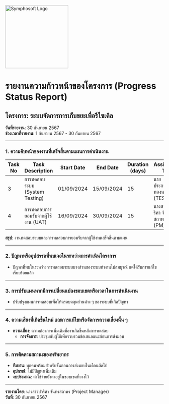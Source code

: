 <img src="https://www.symphosoft.com/logo/symphosoftLogo.png" alt="Symphosoft Logo" width="200"/>

# รายงานความก้าวหน้าของโครงการ (Progress Status Report)

## โครงการ: ระบบจัดการการเก็บขยะเพื่อรีไซเคิล
**วันที่รายงาน**: 30 กันยายน 2567  
**ช่วงเวลาที่รายงาน**: 1 กันยายน 2567 - 30 กันยายน 2567

---

### 1. ความคืบหน้าของงานที่เสร็จสิ้นตามแผนการดำเนินงาน

| Task No | Task Description                                  | Start Date   | End Date     | Duration (days) | Assigned To                    | Progress |
|---------|---------------------------------------------------|--------------|--------------|-----------------|--------------------------------|----------|
| 3       | การทดสอบระบบ (System Testing)                   | 01/09/2024   | 15/09/2024   | 15              | นายประกาศิต ทองนอก (TESTER)   | 100%     |
| 4       | การทดสอบการยอมรับจากผู้ใช้งาน (UAT)            | 16/09/2024   | 30/09/2024   | 15              | นางสาวปวริศา จันทรสถาพร (PM) | 100%     |

**สรุป**: งานทดสอบระบบและการทดสอบการยอมรับจากผู้ใช้งานเสร็จสิ้นตามแผน

---

### 2. ปัญหาหรืออุปสรรคที่พบเจอในระหว่างการดำเนินโครงการ
- ปัญหาที่พบในระหว่างการทดสอบระบบบางส่วนของระบบทำงานไม่สมบูรณ์ แต่ได้รับการแก้ไขเรียบร้อยแล้ว

---

### 3. การปรับแผนหากมีการเปลี่ยนแปลงขอบเขตหรือเวลาในการดำเนินงาน
- ปรับปรุงแผนการทดสอบเพื่อให้ครอบคลุมส่วนต่าง ๆ ของระบบที่เกิดปัญหา

---

### 4. ความเสี่ยงที่เกิดขึ้นใหม่ และการแก้ไขหรือจัดการความเสี่ยงนั้น ๆ
- **ความเสี่ยง**: ความต้องการเพิ่มเติมที่อาจเกิดขึ้นหลังการทดสอบ
  - **การจัดการ**: ประชุมกับผู้ใช้เพื่อรวบรวมข้อเสนอแนะก่อนการส่งมอบ

---

### 5. การติดตามสถานะของทรัพยากร
- **ทีมงาน**: ทุกคนพร้อมสำหรับขั้นตอนการส่งมอบในเดือนถัดไป
- **อุปกรณ์**: ไม่มีปัญหาเพิ่มเติม
- **งบประมาณ**: ค่าใช้จ่ายยังคงอยู่ในขอบเขตที่วางไว้

---

**รายงานโดย**: นางสาวปวริศา จันทรสถาพร (Project Manager)  
**วันที่**: 30 กันยายน 2567
